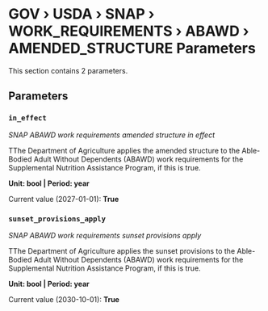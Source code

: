 # GOV › USDA › SNAP › WORK_REQUIREMENTS › ABAWD › AMENDED_STRUCTURE Parameters

This section contains 2 parameters.

## Parameters

### `in_effect`
*SNAP ABAWD work requirements amended structure in effect*

TThe Department of Agriculture applies the amended structure to the Able-Bodied Adult Without Dependents (ABAWD) work requirements for the Supplemental Nutrition Assistance Program, if this is true.

**Unit: bool | Period: year**

Current value (2027-01-01): **True**


### `sunset_provisions_apply`
*SNAP ABAWD work requirements sunset provisions apply*

TThe Department of Agriculture applies the sunset provisions to the Able-Bodied Adult Without Dependents (ABAWD) work requirements for the Supplemental Nutrition Assistance Program, if this is true.

**Unit: bool | Period: year**

Current value (2030-10-01): **True**

